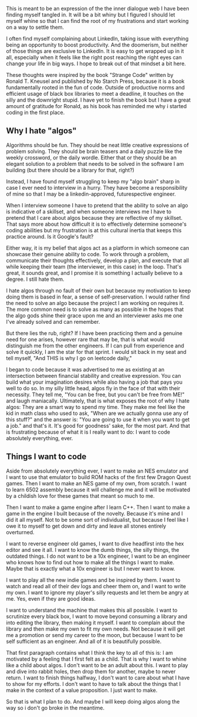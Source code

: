 This is meant to be an expression of the the inner dialogue web I have been finding myself tangled in. It will be a bit whiny but I figured I should let myself whine so that I can find the root of my frustrations and start working on a way to settle them. 

I often find myself complaining about LinkedIn, taking issue with everything being an opportunity to boost productivity. And the doomerism, but neither of those things are exclusive to LinkedIn. It is easy to get wrapped up in it all, especially when it feels like the right post reaching the right eyes can change your life in big ways. I hope to break out of that mindset a bit here.

These thoughts were inspired by the book "Strange Code" written by Ronald T. Kneusel and published by No Starch Press, because it is a book fundamentally rooted in the fun of code. Outside of productive norms and efficient usage of black box libraries to meet a deadline, it touches on the silly and the downright stupid. I have yet to finish the book but I have a great amount of gratitude for Ronald, as his book has reminded me why i started coding in the first place. 

## Why I hate "algos"
Algorithms should be fun. They should be neat little creative expressions of problem solving. They should be brain teasers and a daily puzzle like the weekly crossword, or the daily wordle. Either that or they should be an elegant solution to a problem that needs to be solved in the software I am building (but there should be a library for that, right?) 

Instead, I have found myself struggling to keep my "algo brain" sharp in case I ever need to interview in a hurry. They have become a responsibility of mine so that I may be a linkedin-approved, futurespective engineer. 

When I interview someone I have to pretend that the ability to solve an algo is indicative of a skillset, and when someone interviews me I have to pretend that I care about algos because they are reflective of my skillset. That says more about how difficult it is to effectively determine someone's coding abilities but my frustration is at this cultural inertia that keeps this practice around. Is it Google's fault?

Either way, it is my belief that algos act as a platform in which someone can showcase their genuine ability to code. To work through a problem, communicate their thoughts effectively, develop a plan, and execute that all while keeping their team (the interviewer, in this case) in the loop. That's great, it sounds great, and I promise it is something I actually believe to a degree. I still hate them. 

I hate algos through no fault of their own but because my motivation to keep doing them is based in fear, a sense of self-preservation. I would rather find the need to solve an algo because the project I am working on requires it. The more common need is to solve as many as possible in the hopes that the algo gods shine their grace upon me and an interviewer asks me one I've already solved and can remember. 

But there lies the rub, right? If I have been practicing them and a genuine need for one arises, however rare that may be, that is what would distinguish me from the other engineers. If I can pull from experience and solve it quickly, I am the star for that sprint. I would sit back in my seat and tell myself, "And THIS is why I go on leetcode daily,"

I began to code because it was advertised to me as existing at an intersection between financial stability and creative expression. You can build what your imagination desires while also having a job that pays you well to do so. In my silly little head, algos fly in the face of that with their necessity. They tell me, "You can be free, but you can't be free from ME!" and laugh maniacally. Ultimately, that is what exposes the root of why I hate algos: They are a smart way to spend my time. They make me feel like the kid in math class who used to ask, "When are we actually gonna use any of this stuff?" and the answer is: "You are going to use it when you want to get a job." and that's it. It's good for goodness' sake, for the most part. And that is frustrating because of what it is I really want to do: I want to code absolutely everything, ever. 

## Things I want to code
Aside from absolutely everything ever, I want to make an NES emulator and I want to use that emulator to build ROM hacks of the first few Dragon Quest games. Then I want to make an NES game of my own, from scratch. I want to learn 6502 assembly because it will challenge me and it will be motivated by a childish love for these games that meant so much to me. 

Then I want to make a game engine after I learn C++. Then I want to make a game in the engine I built because of the novelty. Because it's mine and I did it all myself. Not to be some sort of individualist, but because I feel like I owe it to myself to get down and dirty and leave all stones entirely overturned. 

I want to reverse engineer old games, I want to dive headfirst into the hex editor and see it all. I want to know the dumb things, the silly things, the outdated things. I do not want to be a 10x engineer, I want to be an engineer who knows how to find out how to make all the things I want to make. Maybe that is exactly what a 10x engineer is but I never want to know. 

I want to play all the new indie games and be inspired by them. I want to watch and read all of their dev logs and cheer them on, and I want to write my own. I want to ignore my player's silly requests and let them be angry at me. Yes, even if they are good ideas.

I want to understand the machine that makes this all possible. I want to scrutinize every black box, I want to move beyond consuming a library and into editing the library, then making it myself. I want to complain about the library and then make my own to fit my own needs. Not because it will get me a promotion or send my career to the moon, but because I want to be self sufficient as an engineer. And all of it is beautifully possible. 

That first paragraph contains what I think the key to all of this is: I am motivated by a feeling that I first felt as a child. That is why I want to whine like a child about algos. I don't want to be an adult about this. I want to play and dive into rabbit holes, then drop them for another, maybe to never return. I want to finish things halfway, I don't want to care about what I have to show for my efforts. I don't want to have to talk about the things that I make in the context of a value proposition. I just want to make. 

So that is what I plan to do. And maybe I will keep doing algos along the way so i don't go broke in the meantime.